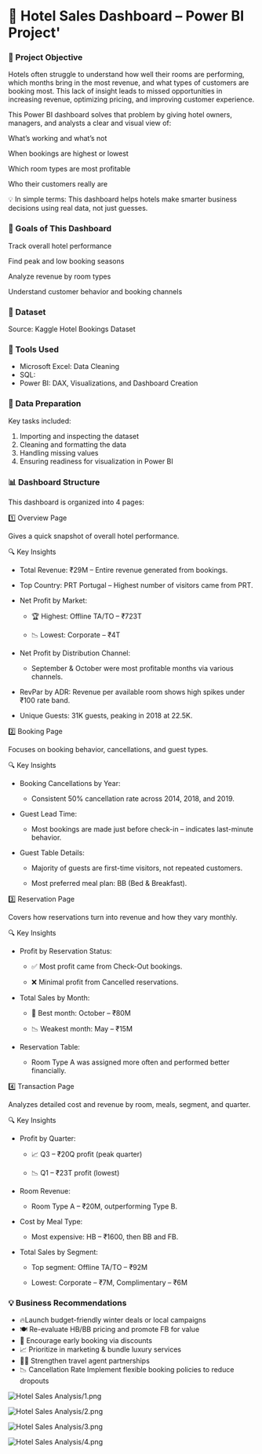 # 🏨 Hotel Sales Dashboard – Power BI Project'


### 📌 Project Objective
Hotels often struggle to understand how well their rooms are performing, which months bring in the most revenue, and what types of customers are booking most. This lack of insight leads to missed opportunities in increasing revenue, optimizing pricing, and improving customer experience.

This Power BI dashboard solves that problem by giving hotel owners, managers, and analysts a clear and visual view of:

What’s working and what’s not

When bookings are highest or lowest

Which room types are most profitable

Who their customers really are

💡 In simple terms: This dashboard helps hotels make smarter business decisions using real data, not just guesses.


### 🎯 Goals of This Dashboard
Track overall hotel performance

Find peak and low booking seasons

Analyze revenue by room types

Understand customer behavior and booking channels


### 📂 Dataset

Source: Kaggle Hotel Bookings Dataset 

### 🔹 Tools Used 
- Microsoft Excel: Data Cleaning
- SQL:
-	Power BI: DAX, Visualizations, and Dashboard Creation

### 🔹 Data Preparation

Key tasks included:
1. Importing and inspecting the dataset
2. Cleaning and formatting the data
3. Handling missing values
4. Ensuring readiness for visualization in Power BI


 ### 📊 Dashboard Structure
 This dashboard is organized into 4 pages:

 1️⃣ Overview Page

 Gives a quick snapshot of overall hotel performance.

 🔍 Key Insights
 
- Total Revenue: ₹29M – Entire revenue generated from bookings.

 - Top Country: PRT Portugal – Highest number of visitors came from PRT.

 - Net Profit by Market:

    - 🏆 Highest: Offline TA/TO – ₹723T

    - 📉 Lowest: Corporate – ₹4T

 - Net Profit by Distribution Channel:

    - September & October were most profitable months via various channels.

 - RevPar by ADR: Revenue per available room shows high spikes under ₹100 rate band.

-  Unique Guests: 31K guests, peaking in 2018 at 22.5K.

  2️⃣ Booking Page

  Focuses on booking behavior, cancellations, and guest types.

  🔍 Key Insights

  - Booking Cancellations by Year:

    - Consistent 50% cancellation rate across 2014, 2018, and 2019.

  - Guest Lead Time:

    - Most bookings are made just before check-in – indicates last-minute behavior.

  - Guest Table Details:

    - Majority of guests are first-time visitors, not repeated customers.

    - Most preferred meal plan: BB (Bed & Breakfast).

  3️⃣ Reservation Page

  Covers how reservations turn into revenue and how they vary monthly.

  🔍 Key Insights
 
  - Profit by Reservation Status:

    - ✅ Most profit came from Check-Out bookings.

    - ❌ Minimal profit from Cancelled reservations.

  - Total Sales by Month:

    - 🌟 Best month: October – ₹80M

    - 📉 Weakest month: May – ₹15M

 - Reservation Table:

    - Room Type A was assigned more often and performed better financially.

  4️⃣ Transaction Page

  Analyzes detailed cost and revenue by room, meals, segment, and quarter.

  🔍 Key Insights

  - Profit by Quarter:

    - 📈 Q3 – ₹20Q profit (peak quarter)

    - 📉 Q1 – ₹23T profit (lowest)

  - Room Revenue:

    - Room Type A – ₹20M, outperforming Type B.

  - Cost by Meal Type:

    - Most expensive: HB – ₹1600, then BB and FB.

  - Total Sales by Segment:

    - Top segment: Offline TA/TO – ₹92M

    - Lowest: Corporate – ₹7M, Complimentary – ₹6M
  

### 💡 Business Recommendations

- 🔥Launch budget-friendly winter deals or local campaigns
- 🍽️ Re-evaluate HB/BB pricing and promote FB for value
- 🧳 Encourage early booking via discounts
- 📈 Prioritize in marketing & bundle luxury services
- 🧑‍💼	Strengthen travel agent partnerships
- 📉 Cancellation Rate	Implement flexible booking policies to reduce dropouts

![Hotel Sales Analysis/1.png](https://github.com/dubeyshrutii/Hotel-Sales-Dashboard---Power-BI/blob/c61336457f5e3c51e0c9291144a2373d36b6a8a7/Hotel%20Sales%20Analysis/1.png)

![Hotel Sales Analysis/2.png](https://github.com/dubeyshrutii/Hotel-Sales-Dashboard---Power-BI/blob/c61336457f5e3c51e0c9291144a2373d36b6a8a7/Hotel%20Sales%20Analysis/2.png)

![Hotel Sales Analysis/3.png](https://github.com/dubeyshrutii/Hotel-Sales-Dashboard---Power-BI/blob/c61336457f5e3c51e0c9291144a2373d36b6a8a7/Hotel%20Sales%20Analysis/3.png)

![Hotel Sales Analysis/4.png](https://github.com/dubeyshrutii/Hotel-Sales-Dashboard---Power-BI/blob/c61336457f5e3c51e0c9291144a2373d36b6a8a7/Hotel%20Sales%20Analysis/4.png)
